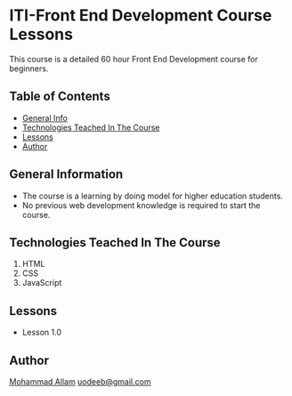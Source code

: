 # ITI-Front End Development Course Lessons
This course is a detailed 60 hour Front End Development course for beginners.

## Table of Contents
* [General Info](#general-information)
* [Technologies Teached In The Course](#technologies-teached-in-the-course)
* [Lessons](#lessons)
* [Author](#author)

## General Information
- The course is a learning by doing model for higher education students.
- No previous web development knowledge is required to start the course.

## Technologies Teached In The Course
1. HTML
2. CSS
3. JavaScript

## Lessons
- Lesson 1.0


## Author
[Mohammad Allam](http://freelancegy.club) uodeeb@gmail.com
